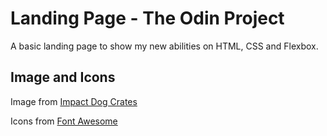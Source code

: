 # Landing Page - The Odin Project

A basic landing page to show my new abilities on HTML, CSS and Flexbox.


## Image and Icons
Image from [Impact Dog Crates](https://www.pexels.com/@impact-dog-crates-1789722873/)

Icons from [Font Awesome](https://fontawesome.com/)
